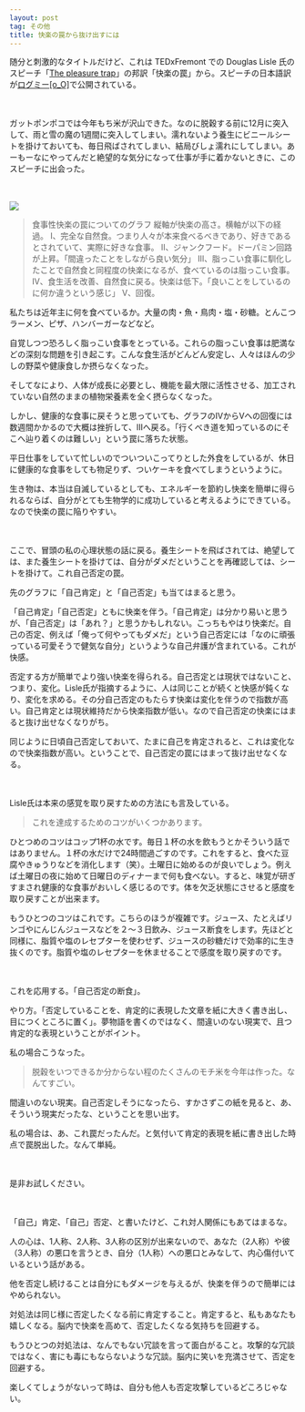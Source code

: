 ```yaml
---
layout: post
tag: その他
title: 快楽の罠から抜け出すには
---
```

随分と刺激的なタイトルだけど、これは TEDxFremont での Douglas Lisle 氏のスピーチ「[The pleasure trap](https://www.youtube.com/watch?v=jX2btaDOBK8&list=PLMKsYJeEW8-nooqQLVgf8vBMq8Z9FMPBN)」の邦訳「快楽の罠」から。スピーチの日本語訳が[ログミー[o_O]](http://logmi.jp/28481)で公開されている。

　

ガットポンポコでは今年もち米が沢山できた。なのに脱穀する前に12月に突入して、雨と雪の魔の1週間に突入してしまい。濡れないよう養生にビニールシートを掛けておいても、毎日飛ばされてしまい、結局びしょ濡れにしてしまい。あーもーなにやってんだと絶望的な気分になって仕事が手に着かないときに、このスピーチに出会った。

　

![](https://kobapan.com/f/15943052111_46eb42ff5f.jpg)

>食事性快楽の罠についてのグラフ
縦軸が快楽の高さ。横軸が以下の経過。
I、完全な自然食。つまり人々が本来食べるべきであり、好きであるとされていて、実際に好きな食事。
II、ジャンクフード。ドーパミン回路が上昇。「間違ったことをしながら良い気分」
III、脂っこい食事に馴化したことで自然食と同程度の快楽になるが、食べているのは脂っこい食事。
IV、食生活を改善、自然食に戻る。快楽は低下。「良いことをしているのに何か違うという感じ」
V、回復。
 
私たちは近年主に何を食べているか。大量の肉・魚・鳥肉・塩・砂糖。とんこつラーメン、ピザ、ハンバーガーなどなど。

自覚しつつ恐ろしく脂っこい食事をとっている。これらの脂っこい食事は肥満などの深刻な問題を引き起こす。こんな食生活がどんどん安定し、人々はほんの少しの野菜や健康食しか摂らなくなった。

そしてなにより、人体が成長に必要とし、機能を最大限に活性させる、加工されていない自然のままの植物栄養素を全く摂らなくなった。

しかし、健康的な食事に戻そうと思っていても、グラフのIVからVへの回復には数週間かかるので大概は挫折して、IIIへ戻る。「行くべき道を知っているのにそこへ辿り着くのは難しい」という罠に落ちた状態。

平日仕事をしていて忙しいのでついついこってりとした外食をしているが、休日に健康的な食事をしても物足りず、ついケーキを食べてしまうというように。

生き物は、本当は自滅しているとしても、エネルギーを節約し快楽を簡単に得られるならば、自分がとても生物学的に成功していると考えるようにできている。なので快楽の罠に陥りやすい。

　

ここで、冒頭の私の心理状態の話に戻る。養生シートを飛ばされては、絶望しては、また養生シートを掛けては、自分がダメだということを再確認しては、シートを掛けて。これ自己否定の罠。

先のグラフに「自己肯定」と「自己否定」も当てはまると思う。

「自己肯定」「自己否定」ともに快楽を伴う。「自己肯定」は分かり易いと思うが、「自己否定」は「あれ？」と思うかもしれない。こっちもやはり快楽だ。自己の否定、例えば「俺って何やってもダメだ」という自己否定には「なのに頑張っている可愛そうで健気な自分」というような自己弁護が含まれている。これが快感。

否定する方が簡単でより強い快楽を得られる。自己否定とは現状ではないこと、つまり、変化。Lisle氏が指摘するように、人は同じことが続くと快感が鈍くなり、変化を求める。その分自己否定のもたらす快楽は変化を伴うので指数が高い。自己肯定とは現状維持だから快楽指数が低い。なので自己否定の快楽にはまると抜け出せなくなりがち。

同じように日頃自己否定しておいて、たまに自己を肯定されると、これは変化なので快楽指数が高い。ということで、自己否定の罠にはまって抜け出せなくなる。

　

Lisle氏は本来の感覚を取り戻すための方法にも言及している。

>これを達成するためのコツがいくつかあります。
>
ひとつめのコツはコップ1杯の水です。毎日１杯の水を飲もうとかそういう話ではありません。１杯の水だけで24時間過ごすのです。これをすると、食べた豆腐やきゅうりなどを消化します（笑）。土曜日に始めるのが良いでしょう。例えば土曜日の夜に始めて日曜日のディナーまで何も食べない。すると、味覚が研ぎすまされ健康的な食事がおいしく感じるのです。体を欠乏状態にさせると感度を取り戻すことが出来ます。
>
もうひとつのコツはこれです。こちらのほうが複雑です。ジュース、たとえばリンゴやにんじんジュースなどを２〜３日飲み、ジュース断食をします。先ほどと同様に、脂質や塩のレセプターを使わせず、ジュースの砂糖だけで効率的に生き抜くのです。脂質や塩のレセプターを休ませることで感度を取り戻すのです。

　

これを応用する。「自己否定の断食」。

やり方。「否定していることを、肯定的に表現した文章を紙に大きく書き出し、目につくところに置く」。夢物語を書くのではなく、間違いのない現実で、且つ肯定的な表現ということがポイント。

私の場合こうなった。

> 脱穀をいつできるか分からない程のたくさんのモチ米を今年は作った。なんてすごい。

間違いのない現実。自己否定しそうになったら、すかさずこの紙を見ると、あ、そういう現実だったな、ということを思い出す。

私の場合は、あ、これ罠だったんだ。と気付いて肯定的表現を紙に書き出した時点で罠脱出した。なんて単純。

　

是非お試しください。

　

「自己」肯定、「自己」否定、と書いたけど、これ対人関係にもあてはまるな。

人の心は、1人称、2人称、3人称の区別が出来ないので、あなた（2人称）や彼（3人称）の悪口を言うとき、自分（1人称）への悪口とみなして、内心傷付いているという話がある。

他を否定し続けることは自分にもダメージを与えるが、快楽を伴うので簡単にはやめられない。

対処法は同じ様に否定したくなる前に肯定すること。肯定すると、私もあなたも嬉しくなる。脳内で快楽を高めて、否定したくなる気持ちを回避する。

もうひとつの対処法は、なんでもない冗談を言って面白がること。攻撃的な冗談ではなく、害にも毒にもならないような冗談。脳内に笑いを充満させて、否定を回避する。

楽しくてしょうがないって時は、自分も他人も否定攻撃しているどころじゃない。


